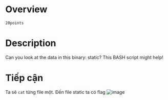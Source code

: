 # Overview #
`20points`

# Description #
Can you look at the data in this binary: static? This BASH script might help!

# Tiếp cận #
Ta sẽ `cat` từng file một. Đến file static ta có flag
![image](https://github.com/zangcinh/PicoCTF_Writeup/assets/173159694/daa437d8-b557-43e1-babe-d360f39a1f3d)
